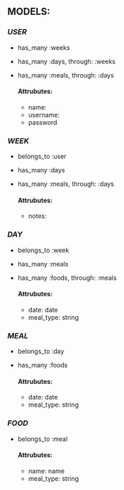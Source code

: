 ## MODELS:

### _USER_
* has_many :weeks <BR>
* has_many :days, through: :weeks
* has_many :meals, through: :days

    #### Attrubutes: 
    * name:
    * username:
    * password

### _WEEK_

* belongs_to :user
* has_many :days
* has_many :meals, through: :days

    #### Attrubutes: 
    * notes:
   

### _DAY_

* belongs_to :week
* has_many :meals
* has_many :foods, through: :meals

    #### Attrubutes: 
    * date: date
    * meal_type: string
   

### _MEAL_

* belongs_to :day
* has_many :foods


    #### Attrubutes: 
    * date: date
    * meal_type: string

### _FOOD_

* belongs_to :meal

    #### Attrubutes: 
    * name: name
    * meal_type: string


